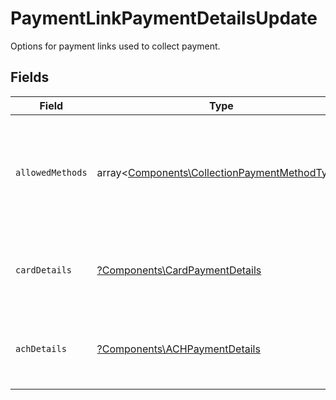 # PaymentLinkPaymentDetailsUpdate

Options for payment links used to collect payment.


## Fields

| Field                                                                                                   | Type                                                                                                    | Required                                                                                                | Description                                                                                             |
| ------------------------------------------------------------------------------------------------------- | ------------------------------------------------------------------------------------------------------- | ------------------------------------------------------------------------------------------------------- | ------------------------------------------------------------------------------------------------------- |
| `allowedMethods`                                                                                        | array<[Components\CollectionPaymentMethodType](../../Models/Components/CollectionPaymentMethodType.md)> | :heavy_minus_sign:                                                                                      | A list of payment methods that should be supported for this payment link.                               |
| `cardDetails`                                                                                           | [?Components\CardPaymentDetails](../../Models/Components/CardPaymentDetails.md)                         | :heavy_minus_sign:                                                                                      | Options for payment links used to collect a card payment.                                               |
| `achDetails`                                                                                            | [?Components\ACHPaymentDetails](../../Models/Components/ACHPaymentDetails.md)                           | :heavy_minus_sign:                                                                                      | Options for payment links used to collect an ACH payment.                                               |